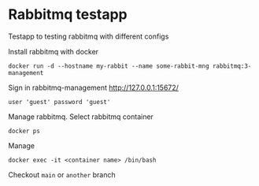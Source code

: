 # Rabbitmq testapp
Testapp to testing rabbitmq with different configs

Install rabbitmq with docker

```docker run -d --hostname my-rabbit --name some-rabbit-mng rabbitmq:3-management```

Sign in rabbitmq-management http://127.0.0.1:15672/

```user 'guest' password 'guest'```

Manage rabbitmq. Select rabbitmq container

```docker ps```

Manage

```docker exec -it <container name> /bin/bash```

Checkout ```main``` or ```another``` branch



